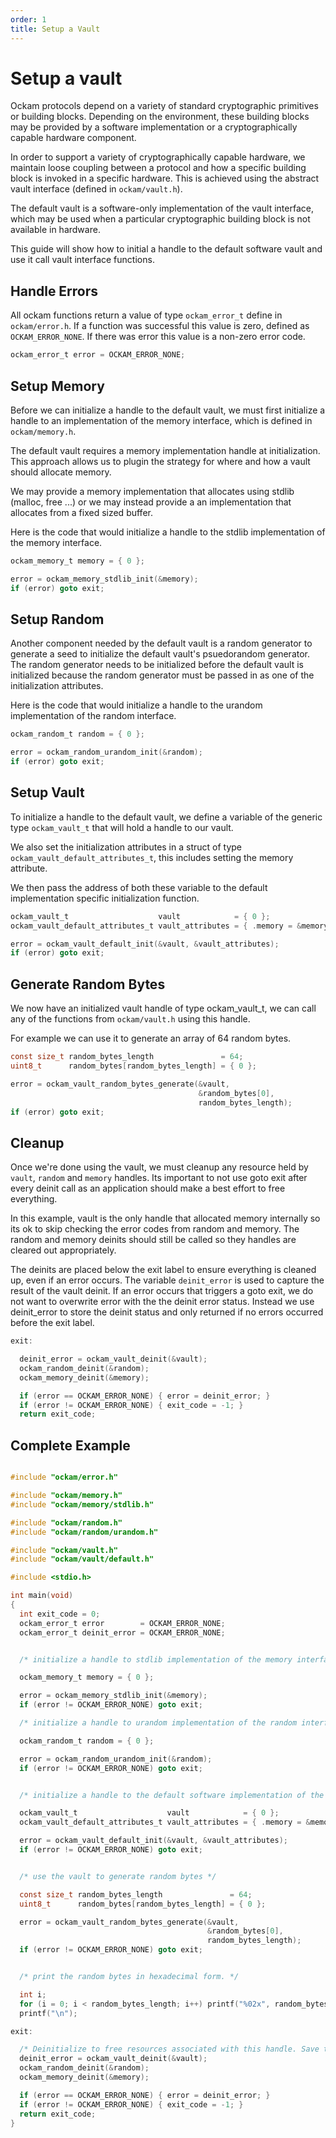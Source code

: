 ```yaml
---
order: 1
title: Setup a Vault
---
```


# Setup a vault

Ockam protocols depend on a variety of standard cryptographic primitives
or building blocks. Depending on the environment, these building blocks may
be provided by a software implementation or a cryptographically capable
hardware component.

In order to support a variety of cryptographically capable hardware, we
maintain loose coupling between a protocol and how a specific building block
is invoked in a specific hardware. This is achieved using the abstract vault
interface (defined in `ockam/vault.h`).

The default vault is a software-only implementation of the vault interface,
which may be used when a particular cryptographic building block is not
available in hardware.

This guide will show how to initial a handle to the default software vault
and use it call vault interface functions.


## Handle Errors

All ockam functions return a value of type `ockam_error_t` define in
`ockam/error.h`. If a function was successful this value is zero, defined as
`OCKAM_ERROR_NONE`.  If there was error this value is a non-zero error code.

```c
ockam_error_t error = OCKAM_ERROR_NONE;
```

## Setup Memory

Before we can initialize a handle to the default vault, we must first
initialize a handle to an implementation of the memory interface, which
is defined in `ockam/memory.h`.

The default vault requires a memory implementation handle at
initialization. This approach allows us to plugin the strategy for where
and how a vault should allocate memory.

We may provide a memory implementation that allocates using
stdlib (malloc, free ...) or we may instead provide a an implementation
that allocates from a fixed sized buffer.

Here is the code that would initialize a handle to the stdlib implementation
of the memory interface.

```c
ockam_memory_t memory = { 0 };

error = ockam_memory_stdlib_init(&memory);
if (error) goto exit;
```

## Setup Random

Another component needed by the default vault is a random generator
to generate a seed to initialize the default vault's psuedorandom
generator. The random generator needs to be initialized before the
default vault is initialized because the random generator must be passed
in as one of the initialization attributes.

Here is the code that would initialize a handle to the urandom implementation
of the random interface.

```c
ockam_random_t random = { 0 };

error = ockam_random_urandom_init(&random);
if (error) goto exit;
```

## Setup Vault

To initialize a handle to the default vault, we define a variable of the
generic type `ockam_vault_t` that will hold a handle to our vault.

We also set the initialization attributes in a struct of
type `ockam_vault_default_attributes_t`, this includes setting the memory
attribute.

We then pass the address of both these variable to the default
implementation specific initialization function.

```c
ockam_vault_t                    vault            = { 0 };
ockam_vault_default_attributes_t vault_attributes = { .memory = &memory, .random = &random };

error = ockam_vault_default_init(&vault, &vault_attributes);
if (error) goto exit;
```

## Generate Random Bytes

We now have an initialized vault handle of type ockam_vault_t, we can
call any of the functions from `ockam/vault.h` using this handle.

For example we can use it to generate an array of 64 random bytes.

```c
const size_t random_bytes_length               = 64;
uint8_t      random_bytes[random_bytes_length] = { 0 };

error = ockam_vault_random_bytes_generate(&vault,
                                          &random_bytes[0],
                                          random_bytes_length);
if (error) goto exit;
```

## Cleanup

Once we're done using the vault, we must cleanup any resource held by `vault`, `random` and
`memory` handles. Its important to not use goto exit after every deinit call as an application
should make a best effort to free everything. 

In this example, vault is the only handle that allocated memory internally so its ok to skip checking
the error codes from random and memory. The random and memory deinits should still be called so they 
handles are cleared out appropriately.

The deinits are placed below the exit label to ensure everything is cleaned up, even if an error
occurs. The variable `deinit_error` is used to capture the result of the vault deinit. If an error occurs
that triggers a goto exit, we do not want to overwrite error with the the deinit error status. Instead
we use deinit_error to store the deinit status and only returned if no errors occurred before the exit label.

```c
exit:

  deinit_error = ockam_vault_deinit(&vault);
  ockam_random_deinit(&random);
  ockam_memory_deinit(&memory);

  if (error == OCKAM_ERROR_NONE) { error = deinit_error; }
  if (error != OCKAM_ERROR_NONE) { exit_code = -1; }
  return exit_code;
```

## Complete Example

```c

#include "ockam/error.h"

#include "ockam/memory.h"
#include "ockam/memory/stdlib.h"

#include "ockam/random.h"
#include "ockam/random/urandom.h"

#include "ockam/vault.h"
#include "ockam/vault/default.h"

#include <stdio.h>

int main(void)
{
  int exit_code = 0;
  ockam_error_t error        = OCKAM_ERROR_NONE;
  ockam_error_t deinit_error = OCKAM_ERROR_NONE;


  /* initialize a handle to stdlib implementation of the memory interface */

  ockam_memory_t memory = { 0 };

  error = ockam_memory_stdlib_init(&memory);
  if (error != OCKAM_ERROR_NONE) goto exit;

  /* initialize a handle to urandom implementation of the random interface */

  ockam_random_t random = { 0 };

  error = ockam_random_urandom_init(&random);
  if (error != OCKAM_ERROR_NONE) goto exit;


  /* initialize a handle to the default software implementation of the vault interface */

  ockam_vault_t                    vault            = { 0 };
  ockam_vault_default_attributes_t vault_attributes = { .memory = &memory, .random = &random };

  error = ockam_vault_default_init(&vault, &vault_attributes);
  if (error != OCKAM_ERROR_NONE) goto exit;


  /* use the vault to generate random bytes */

  const size_t random_bytes_length               = 64;
  uint8_t      random_bytes[random_bytes_length] = { 0 };

  error = ockam_vault_random_bytes_generate(&vault,
                                            &random_bytes[0],
                                            random_bytes_length);
  if (error != OCKAM_ERROR_NONE) goto exit;


  /* print the random bytes in hexadecimal form. */

  int i;
  for (i = 0; i < random_bytes_length; i++) printf("%02x", random_bytes[i]);
  printf("\n");

exit:

  /* Deinitialize to free resources associated with this handle. Save the vault deinit error status.*/
  deinit_error = ockam_vault_deinit(&vault);
  ockam_random_deinit(&random);
  ockam_memory_deinit(&memory);

  if (error == OCKAM_ERROR_NONE) { error = deinit_error; }
  if (error != OCKAM_ERROR_NONE) { exit_code = -1; }
  return exit_code;
}
```
